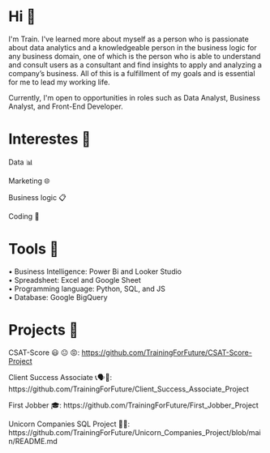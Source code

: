 # Hi :wave:
I'm Train. I've learned more about myself as a person who is passionate about data analytics and a knowledgeable person in the business logic for any business domain, one of which is the person who is able to understand and consult users as a consultant and find insights to apply and analyzing a company’s business. All of this is a fulfillment of my goals and is essential for me to lead my working life.

Currently, I'm open to opportunities in roles such as Data Analyst, Business Analyst, and Front-End Developer.

# Interestes :dart:
Data 📊 

Marketing 🌐

Business logic :clipboard:

Coding :space_invader:

# Tools :wrench:
• Business Intelligence: Power Bi and Looker Studio <br>
• Spreadsheet:  Excel and Google Sheet <br>
• Programming language: Python, SQL, and JS <br>
• Database: Google BigQuery <br>

# Projects :open_file_folder:
CSAT-Score 😃 😐 😡:  https://github.com/TrainingForFuture/CSAT-Score-Project
<p> Client Success Associate 📞🗣📳: https://github.com/TrainingForFuture/Client_Success_Associate_Project
<p> First Jobber 🎓: https://github.com/TrainingForFuture/First_Jobber_Project
<p> Unicorn Companies SQL Project 🦄🏢: https://github.com/TrainingForFuture/Unicorn_Companies_Project/blob/main/README.md

